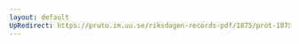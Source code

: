 ```yaml
---
layout: default
UpRedirect: https://pruto.im.uu.se/riksdagen-records-pdf/1875/prot-1875--fk--044/prot-1875--fk--044_017.pdf
---
```

